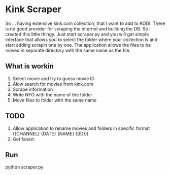 # Kink Scraper
So ... having extensive kink.com collection, that I want to add to KODI. There is no good provider for scraping the internet and building the DB. 
So I created this little thingy. Just start scraper.py and you will get simple interface that allows you to select the folder where your collection is and start adding scrapin one by one.
The application allows the files to be moved in separate directory with the same name as the file.

## What is workin
1. Select movie and try to guess movie ID
2. Alow search for movies from kink.com
3. Scrape information 
4. Write NFO with the name of the folder
5. Move files to folder with the same name

## TODO
1. Allow application to rename movies and folders in specific format ({CHANNEL} {DATE} {NAME} ({ID}))
2. Get fanart.

## Run
python scraper.py
